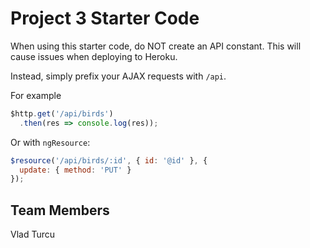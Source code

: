 # Project 3 Starter Code

When using this starter code, do NOT create an API constant. This will cause issues when deploying to Heroku.

Instead, simply prefix your AJAX requests with `/api`.

For example

```js
$http.get('/api/birds')
  .then(res => console.log(res));
```

Or with `ngResource`:

```js
$resource('/api/birds/:id', { id: '@id' }, {
  update: { method: 'PUT' }
});
```

## Team Members
Vlad Turcu
